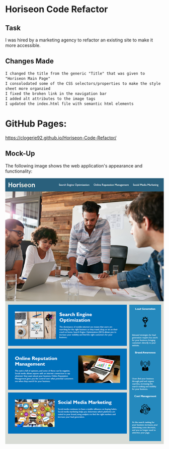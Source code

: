 # Horiseon Code Refactor

## Task
I was hired by a marketing agency to refactor an existing site to make it more accessible.

## Changes Made

```
I changed the title from the generic "Title" that was given to "Horiseon Main Page"
I consolodated some of the CSS selectors/properties to make the style sheet more organzied
I fixed the broken link in the navigation bar
I added alt attributes to the image tags
I updated the index.html file with semantic html elements

```

# GitHub Pages:
https://clogerie92.github.io/Horiseon-Code-Refactor/

## Mock-Up
The following image shows the web application's appearance and functionality:

![The Horiseon webpage includes a navigation bar, a header image, and cards with text and images at the bottom of the page.](horiseon.png)
